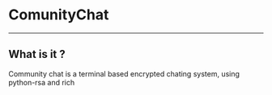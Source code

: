 # ComunityChat

---

## What is it ?

Community chat is a terminal based encrypted chating system, using python-rsa and rich